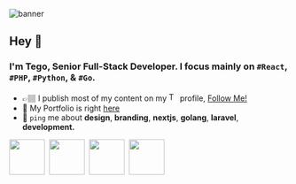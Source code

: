 ![banner](https://pbs.twimg.com/profile_banners/1177664970647068672/1742237734/1500x500)

## Hey 👋
### I'm Tego, Senior Full-Stack Developer. I focus mainly on `#React`, `#PHP`, `#Python`, & `#Go`.
 
- 👉🏽 I publish most of my content on my <img src="https://upload.wikimedia.org/wikipedia/commons/thumb/b/b7/X_logo.jpg/1200px-X_logo.jpg" height="16" alt="Twitter (x)" width="16"/> profile, [Follow Me!](https://x.com/tegodotdev)
- 🍣 My Portfolio is right [here](https://tego.dev)
- 📲 `ping` me about **design**, **branding**, **nextjs**, **golang**, **laravel**, **development.**
<div>
<img src="https://github.com/laravel.png" height="64" width="64"/>&nbsp;
<img src="https://github.com/nextjs.png" height="64" width="64"/>&nbsp;
<img src="https://github.com/python.png" height="64" width="64"/>&nbsp;
<img src="https://github.com/golang.png" height="64" width="64"/>&nbsp;
</div>
